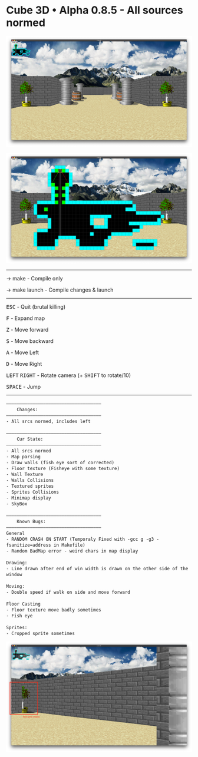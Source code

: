 # Cube 3D • Alpha 0.8.5 - All sources normed

![Cube3D Screenshot](/images/sprites.png)

![Cube3D Minimap expanded](/images/minimap.png)

<hr>

-> make - Compile only

-> make launch - Compile changes & launch

<hr>

<kbd>ESC</kbd> - Quit (brutal killing)

<kbd>F</kbd> - Expand map

<kbd>Z</kbd> - Move forward

<kbd>S</kbd> - Move backward

<kbd>A</kbd> - Move Left

<kbd>D</kbd> - Move Right

<kbd>LEFT</kbd> <kbd>RIGHT</kbd> - Rotate camera (+ <kbd>SHIFT</kbd> to rotate/10)

<kbd>SPACE</kbd> - Jump

<hr>

	————————————————————————————————————
		Changes:
	———————————————————————————————————— 
	- All srcs normed, includes left

    ————————————————————————————————————
		Cur State:
	————————————————————————————————————
	- All srcs normed
	- Map parsing
	- Draw walls (fish eye sort of corrected)
	- Floor texture (Fisheye with some texture)
	- Wall Texture
	- Walls Collisions
	- Textured sprites
	- Sprites Collisions
	- Minimap display
	- SkyBox
	
	————————————————————————————————————
    	Known Bugs:
	————————————————————————————————————
	General
	- RANDOM CRASH ON START (Temporaly Fixed with -gcc g -g3 -fsanitize=address in Makefile)
	- Random BadMap error - weird chars in map display

	Drawing: 
	- Line drawn after end of win width is drawn on the other side of the window
	
	Moving:
	- Double speed if walk on side and move forward

	Floor Casting
	- Floor texture move badly sometimes
	- Fish eye

	Sprites:
	- Cropped sprite sometimes


![Cube3D Minimap expanded](/images/Bugs/sprites.png)
